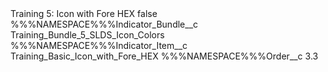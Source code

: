 <?xml version="1.0" encoding="UTF-8"?>
<CustomMetadata xmlns="http://soap.sforce.com/2006/04/metadata" xmlns:xsi="http://www.w3.org/2001/XMLSchema-instance" xmlns:xsd="http://www.w3.org/2001/XMLSchema">
    <label>Training 5: Icon with Fore HEX</label>
    <protected>false</protected>
    <values>
        <field>%%%NAMESPACE%%%Indicator_Bundle__c</field>
        <value xsi:type="xsd:string">Training_Bundle_5_SLDS_Icon_Colors</value>
    </values>
    <values>
        <field>%%%NAMESPACE%%%Indicator_Item__c</field>
        <value xsi:type="xsd:string">Training_Basic_Icon_with_Fore_HEX</value>
    </values>
    <values>
        <field>%%%NAMESPACE%%%Order__c</field>
        <value xsi:type="xsd:double">3.3</value>
    </values>
</CustomMetadata>
